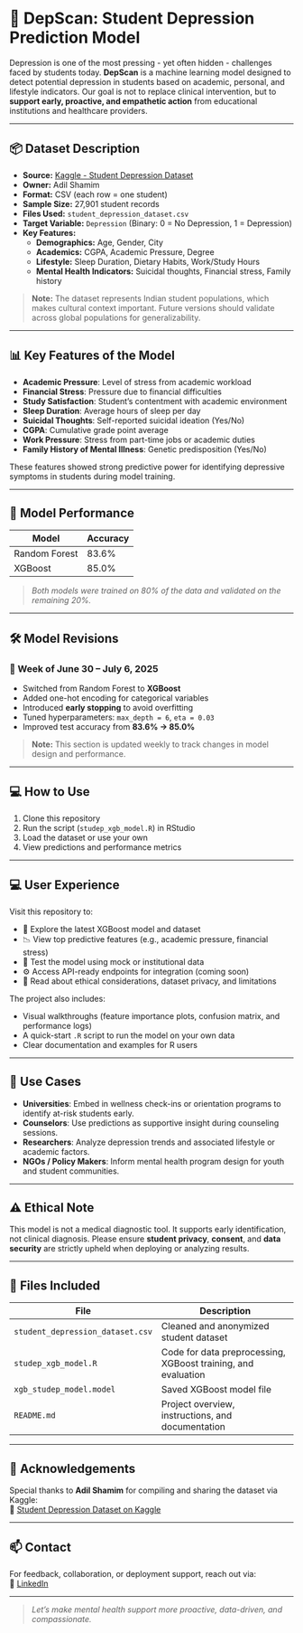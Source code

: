 # 🧠 DepScan: Student Depression Prediction Model

Depression is one of the most pressing - yet often hidden - challenges faced by students today. **DepScan** is a machine learning model designed to detect potential depression in students based on academic, personal, and lifestyle indicators. Our goal is not to replace clinical intervention, but to **support early, proactive, and empathetic action** from educational institutions and healthcare providers.

---

## 📦 Dataset Description

- **Source:** [Kaggle - Student Depression Dataset](https://www.kaggle.com/datasets/adilshamim8/student-depression-dataset)
- **Owner:** Adil Shamim
- **Format:** CSV (each row = one student)
- **Sample Size:** 27,901 student records
- **Files Used:** `student_depression_dataset.csv`
- **Target Variable:** `Depression` (Binary: 0 = No Depression, 1 = Depression)
- **Key Features:**
  - **Demographics:** Age, Gender, City
  - **Academics:** CGPA, Academic Pressure, Degree
  - **Lifestyle:** Sleep Duration, Dietary Habits, Work/Study Hours
  - **Mental Health Indicators:** Suicidal thoughts, Financial stress, Family history

> **Note:** The dataset represents Indian student populations, which makes cultural context important. Future versions should validate across global populations for generalizability.

---

## 📊 Key Features of the Model

- **Academic Pressure**: Level of stress from academic workload
- **Financial Stress**: Pressure due to financial difficulties
- **Study Satisfaction**: Student’s contentment with academic environment
- **Sleep Duration**: Average hours of sleep per day
- **Suicidal Thoughts**: Self-reported suicidal ideation (Yes/No)
- **CGPA**: Cumulative grade point average
- **Work Pressure**: Stress from part-time jobs or academic duties
- **Family History of Mental Illness**: Genetic predisposition (Yes/No)

These features showed strong predictive power for identifying depressive symptoms in students during model training.

---

## 🧪 Model Performance

| Model         | Accuracy |
|---------------|----------|
| Random Forest | 83.6%    |
| XGBoost       | 85.0%    |

> _Both models were trained on 80% of the data and validated on the remaining 20%._

---

## 🛠️ Model Revisions

### 🔁 Week of June 30 – July 6, 2025
- Switched from Random Forest to **XGBoost**
- Added one-hot encoding for categorical variables
- Introduced **early stopping** to avoid overfitting
- Tuned hyperparameters: `max_depth = 6`, `eta = 0.03`
- Improved test accuracy from **83.6% → 85.0%**

> **Note:** This section is updated weekly to track changes in model design and performance.
---

## 💻 How to Use

1. Clone this repository  
2. Run the script (`studep_xgb_model.R`) in RStudio 
3. Load the dataset or use your own  
4. View predictions and performance metrics

---

## 💻 User Experience

Visit this repository to:

- 📁 Explore the latest XGBoost model and dataset  
- 📉 View top predictive features (e.g., academic pressure, financial stress)  
- 🧪 Test the model using mock or institutional data  
- ⚙️ Access API-ready endpoints for integration (coming soon)  
- 📘 Read about ethical considerations, dataset privacy, and limitations

The project also includes:

- Visual walkthroughs (feature importance plots, confusion matrix, and performance logs)  
- A quick-start `.R` script to run the model on your own data  
- Clear documentation and examples for R users  

---

## 🎯 Use Cases

- **Universities**: Embed in wellness check-ins or orientation programs to identify at-risk students early.  
- **Counselors**: Use predictions as supportive insight during counseling sessions.  
- **Researchers**: Analyze depression trends and associated lifestyle or academic factors.  
- **NGOs / Policy Makers**: Inform mental health program design for youth and student communities.

---

## ⚠️ Ethical Note

This model is not a medical diagnostic tool. It supports early identification, not clinical diagnosis. Please ensure **student privacy**, **consent**, and **data security** are strictly upheld when deploying or analyzing results.

---

## 📎 Files Included

| File                     | Description                                             |
|--------------------------|---------------------------------------------------------|
| `student_depression_dataset.csv` | Cleaned and anonymized student dataset          |
| `studep_xgb_model.R`             | Code for data preprocessing, XGBoost training, and evaluation |
| `xgb_studep_model.model`         | Saved XGBoost model file                        |
| `README.md`                      | Project overview, instructions, and documentation |

---

## 🙏 Acknowledgements

Special thanks to **Adil Shamim** for compiling and sharing the dataset via Kaggle:  
🔗 [Student Depression Dataset on Kaggle](https://www.kaggle.com/datasets/adilshamim8/student-depression-dataset)

---

## 📫 Contact

For feedback, collaboration, or deployment support, reach out via:  
🔗 [LinkedIn](https://www.linkedin.com/in/gokulv17/)

---

> _Let’s make mental health support more proactive, data-driven, and compassionate._
